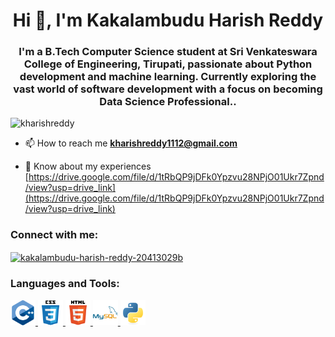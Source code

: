 <h1 align="center">Hi 👋, I'm Kakalambudu Harish Reddy</h1>
<h3 align="center">I'm a B.Tech Computer Science student at Sri Venkateswara College of Engineering, Tirupati, passionate about Python development and machine learning. Currently exploring the vast world of software development with a focus on becoming Data Science Professional..</h3>

<p align="left"> <img src="https://komarev.com/ghpvc/?username=kharishreddy&label=Profile%20views&color=0e75b6&style=flat" alt="kharishreddy" /> </p>

- 📫 How to reach me **kharishreddy1112@gmail.com**

- 📄 Know about my experiences [https://drive.google.com/file/d/1tRbQP9jDFk0Ypzvu28NPjO01Ukr7Zpnd/view?usp=drive_link](https://drive.google.com/file/d/1tRbQP9jDFk0Ypzvu28NPjO01Ukr7Zpnd/view?usp=drive_link)

<h3 align="left">Connect with me:</h3>
<p align="left">
<a href="https://linkedin.com/in/kakalambudu-harish-reddy-20413029b" target="blank"><img align="center" src="https://raw.githubusercontent.com/rahuldkjain/github-profile-readme-generator/master/src/images/icons/Social/linked-in-alt.svg" alt="kakalambudu-harish-reddy-20413029b" height="30" width="40" /></a>
</p>

<h3 align="left">Languages and Tools:</h3>
<p align="left"> <a href="https://www.w3schools.com/cpp/" target="_blank" rel="noreferrer"> <img src="https://raw.githubusercontent.com/devicons/devicon/master/icons/cplusplus/cplusplus-original.svg" alt="cplusplus" width="40" height="40"/> </a> <a href="https://www.w3schools.com/css/" target="_blank" rel="noreferrer"> <img src="https://raw.githubusercontent.com/devicons/devicon/master/icons/css3/css3-original-wordmark.svg" alt="css3" width="40" height="40"/> </a> <a href="https://www.w3.org/html/" target="_blank" rel="noreferrer"> <img src="https://raw.githubusercontent.com/devicons/devicon/master/icons/html5/html5-original-wordmark.svg" alt="html5" width="40" height="40"/> </a> <a href="https://www.mysql.com/" target="_blank" rel="noreferrer"> <img src="https://raw.githubusercontent.com/devicons/devicon/master/icons/mysql/mysql-original-wordmark.svg" alt="mysql" width="40" height="40"/> </a> <a href="https://www.python.org" target="_blank" rel="noreferrer"> <img src="https://raw.githubusercontent.com/devicons/devicon/master/icons/python/python-original.svg" alt="python" width="40" height="40"/> </a> </p>
